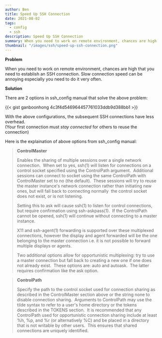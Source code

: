 ```yaml
---
author: Ben
title: Speed Up SSH Connection
date: 2021-08-02
tags:
  - config
  - ssh
description: Speed Up SSH Connection
summary: When you need to work on remote environment, chances are high that you need to establish an SSH connection. Slow connection speed can be annoying especially you need to do it very often.
thumbnail: "/images/ssh/speed-up-ssh-connection.png"
---
```


**Problem**

When you need to work on remote environment, chances are high that you need to establish an SSH connection. Slow connection speed can be annoying especially you need to do it very often.

**Solution**

There are 2 options in ssh_config manual that solve the above problem:

[ssh-config format is still not being supported by hugo yet.]: #
[nested dependencies for markdown syntax highlit in hugo: hugo > chroma > pygments (https://github.com/pygments/pygments/pull/1812)]: #

<!---

```ssh-config
Host your_hostname_alias

	HostName your_hostname
	User Ben
	# add the following options
	ControlMaster auto
	ControlPath `/tmp/%r@%h:%p
```
-->

{{< gist ganboonhong 4c3f4d546964457761033ddb9d388bb1 >}}

With the above configurations, the subsequent SSH connections have less overhead. <br>
(Your first connection must _stay connected_ for others to reuse the connection)

Here is the explaination of above options from ssh_config manual:

<blockquote>
<b>ControlMaster</b>

Enables the sharing of multiple sessions over a single network connection.  When set to yes, ssh(1) will listen for connections on a control socket specified using the ControlPath argument.  Additional sessions can connect to socket using the same ControlPath with ControlMaster set to no (the default).  These sessions will try to reuse the master instance's network connection rather than initiating new ones, but will fall back to connecting normally  the control socket does not exist, or is not listening.

Setting this to ask will cause ssh(1) to listen for control connections, but require confirmation using ssh-askpass(1).  If the ControlPath cannot be opened, ssh(1) will continue without connecting to a master instance.

X11 and ssh-agent(1) forwarding is supported over these multiplexed connections, however the display and agent forwarded will be the one belonging to the master connection i.e. it is not possible to forward multiple displays or agents.

Two additional options allow for opportunistic multiplexing: try to use a master connection but fall back to creating a new one if one does not already exist.  These options are: auto and autoask.  The latter requires confirmation like the ask option.

</blockquote>

<blockquote>
<b>ControlPath</b>

Specify the path to the control socket used for connection sharing as described in the ControlMaster section above or the string none to disable connection sharing.  Arguments to ControlPath may use the tilde syntax to refer to a user's home directory or the tokens described in the TOKENS section.  It is recommended that any ControlPath used for opportunistic connection sharing include at least %h, %p, and %r (or alternatively %C) and be placed in a directory that is not writable by other users.  This ensures that shared connections are uniquely identified.

</blockquote>
